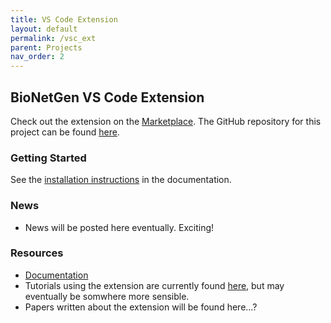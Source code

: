 ```yaml
---
title: VS Code Extension
layout: default
permalink: /vsc_ext
parent: Projects
nav_order: 2
---
```


## BioNetGen VS Code Extension
Check out the extension on the [Marketplace](https://marketplace.visualstudio.com/items?itemName=als251.bngl). The GitHub repository for this project can be found [here](https://github.com/RuleWorld/BNG_vscode_extension).

### Getting Started
See the [installation instructions](https://bng-vscode-extension.readthedocs.io/en/latest/install.html) in the documentation.

### News
 * News will be posted here eventually. Exciting!

### Resources
 * [Documentation](https://bng-vscode-extension.readthedocs.io/en/latest/)
 * Tutorials using the extension are currently found [here](https://github.com/ZarifehHeidariRarani/BioNetGen-Tutorial), but may eventually be somwhere more sensible.
 * Papers written about the extension will be found here...?
